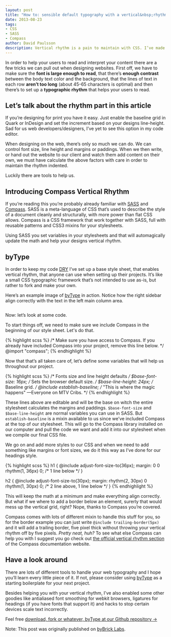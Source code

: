 ```yaml
---
layout: post
title: "How to: sensible default typography with a vertical&nbsp;rhythm"
date: 2013-08-23
tags:
- CSS
- SASS
- Compass
author: David Paulsson
description: Vertical rhythm is a pain to maintain with CSS. I’ve made a boilerplate to help you with it that’s called byType. You’ll find the link to the Github repository at the bottom of the page.
---
```


In order to help your users to read and interpret your content there are a few tricks we can pull out when designing websites. First off, we have to make sure the **font is large enough to read**, that there’s **enough contrast** between the body text color and the background, that the lines of text in each row **aren’t too long** (about 45-65 characters is optimal) and then there’s to set up a **typographic rhythm** that helps your users to read.

## Let’s talk about the rhythm part in this article

If you’re designing for print you have it easy. Just enable the baseline grid in Quark or InDesign and set the increment based on your designs line-height. Sad for us web developers/designers, I’ve yet to see this option in my code editor.

When designing on the web, there’s only so much we can do. We can control font size, line height and margins or paddings. When we then write, or hand out the website to our client and watch them add content on their own, we must have calculate the above factors with care in order to maintain the rhythm indented.

Luckily there are tools to help us.

## Introducing Compass Vertical Rhythm

If you’re reading this you’re probably already familiar with [SASS](http://sass-lang.com/) and [Compass](http://compass-style.org/). SASS is a meta-language of CSS that’s used to describe the style of a document cleanly and structurally, with more power than flat CSS allows. Compass is a CSS framework that work together with SASS, full with reusable patterns and CSS3 mixins for your stylesheets.

Using SASS you set variables in your stylesheets and that will automagically update the math and help your designs vertical rhythm.

## byType

In order to keep my code [DRY](http://en.wikipedia.org/wiki/Don't_repeat_yourself) I’ve set up a base style sheet, that enables vertical rhythm, that anyone can use when setting up their projects. It’s like a small CSS typographic framework that’s not intended to use as-is, but rather to fork and make your own.

Here’s an example image of [byType](https://github.com/byBrick/byType) in action. Notice how the right sidebar align correctly with the text in the left main column area.

<figure>
  <img src="/img/bytype.png" alt="">
</figure>

Now: let’s look at some code.

To start things off, we need to make sure we include Compass in the beginning of our style sheet. Let's do that.

{% highlight scss %}
/* Make sure you have access to Compass. If you already have included Compass into your project, remove this line below. */
@import "compass";
{% endhighlight %}

Now that that’s all taken care of, let’s define some variables that will help us throughout our project.

{% highlight scss %}
/* Fonts size and line height defaults */
$base-font-size: 16px; /* Sets the browser default size. */
$base-line-height: 24px; /* Baseline grid. */
@include establish-baseline; /* "This is where the magic happens" —Everyone on MTV Cribs. */
{% endhighlight %}

These lines above are editable and will be the base on witch the entire stylesheet calculates the margins and paddings. `$base-font-size` and `$base-line-height` are normal variables you can use in SASS. But `establish-baseline` is a mixin available to us since we’ve included Compass at the top of our stylesheet. This will go to the Compass library installed on our computer and pull the code we want and add it into our stylesheet when we compile our final CSS file.

We go on and add more styles to our CSS and when we need to add something like margins or font sizes, we do it this way as I’ve done for our headings style.

{% highlight scss %}
h1 {
  @include adjust-font-size-to(36px);
  margin: 0 0 rhythm(1, 36px) 0; /* 1 line below */
}

h2 {
  @include adjust-font-size-to(30px);
  margin: rhythm(2, 30px) 0 rhythm(1, 30px) 0; /* 2 line above, 1 line below */
}
{% endhighlight %}

This will keep the math at a minimum and make everything align correctly. But what if we where to add a border below an element, surerly that would mess up the vertical grid, right? Nope, thanks to Compass you’re covered.

Compass comes with lots of different mixin to handle this stuff for you, so for the border example you can just write `@include trailing-border(5px)` and it will add a trailing border, five pixel thick without throwing your vertical rhythm off by five pixels. *Pretty neat, huh?* To see what else Compass can help you with I suggest you go check out [the official vertical rhythm section](http://compass-style.org/reference/compass/typography/vertical_rhythm/) of the Compass documentation website.

## Have a look around

There are lots of different tools to handle your web typography and I hope you’ll learn every little piece of it. If not, please consider using [byType](https://github.com/byBrick/byType) as a starting boilerplate for your next project.

Besides helping you with your vertical rhythm, I’ve also enabled some other goodies like antialiased font smoothing for webkit browsers, ligatures for headings (if you have fonts that support it) and hacks to stop certain devices scale text incorrectly.

Feel free [download, fork or whatever, byType at our Github repository →](https://github.com/byBrick/byType)

<div class="alert">Note: This post was originally published on <a href="http://bybrick.github.io/2013/08/23/bytype/">byBrick Labs</a>.</div>

